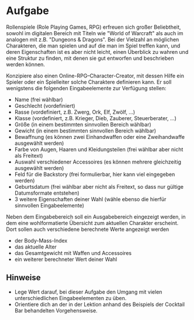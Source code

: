 # Aufgabe
Rollenspiele (Role Playing Games, RPG) erfreuen sich großer Beliebtheit, sowohl im digitalen Bereich mit Titeln wie "World of Warcraft" als auch im analogen mit z.B. "Dungeons & Dragons". Bei der Vielzahl an möglichen Charakteren, die man spielen und auf die man im Spiel treffen kann, und deren Eigenschaften ist es aber nicht leicht, einen Überblick zu wahren und eine Struktur zu finden, mit denen sie gut entworfen und beschrieben werden können.

Konzipiere also einen Online-RPG–Character-Creator, mit dessen Hilfe ein Spieler oder ein Spielleiter solche Charaktere definieren kann. Er soll wenigstens die folgenden Eingabeelemente zur Verfügung stellen:

- Name (frei wählbar)
- Geschlecht (vordefiniert)
- Rasse (vordefiniert, z.B. Zwerg, Ork, Elf, Zwölf, ...)
- Klasse (vordefiniert, z.B. Krieger, Dieb, Zauberer, Steuerberater, ...)
- Größe (in einem bestimmten sinnvollen Bereich wählbar)
- Gewicht (in einem bestimmten sinnvollen Bereich wählbar)
- Bewaffnung (es können zwei Einhandwaffen oder eine Zweihandwaffe ausgewählt werden)
- Farbe von Augen, Haaren und Kleidungsteilen (frei wählbar aber nicht als Freitext)
- Auswahl verschiedener Accessoires (es können mehrere gleichzeitig ausgewählt werden)
- Feld für die Backstory (frei formulierbar, hier kann viel eingegeben werden)
- Geburtsdatum (frei wählbar aber nicht als Freitext, so dass nur gültige Datumsformate entstehen)
- 3 weitere Eigenschaften deiner Wahl (wähle ebenso die hierfür sinnvollen Eingabeelemente)

Neben dem Eingabebereich soll ein Ausgabebereich eingezeigt werden, in dem eine wohlformatierte Übersicht zum aktuellen Charakter erscheint. Dort sollen auch verschiedene berechnete Werte angezeigt werden
- der Body-Mass-Index
- das aktuelle Alter
- das Gesamtgewicht mit Waffen und Accessoires
- ein weiterer berechneter Wert deiner Wahl

## Hinweise
- Lege Wert darauf, bei dieser Aufgabe den Umgang mit vielen unterschiedlichen Eingabeelementen zu üben.
- Orientiere dich an der in der Lektion anhand des Beispiels der Cocktail Bar behandelten Vorgehensweise.
